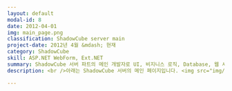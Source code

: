 ```yaml
---
layout: default
modal-id: 8
date: 2012-04-01
img: main_page.png
classification: ShadowCube server main
project-date: 2012년 4월 &mdash; 현재
category: ShadowCube
skill: ASP.NET WebForm, Ext.NET
summary: ShadowCube 서버 파트의 메인 개발자로 UI, 비지니스 로직, Database, 웹 서버 등을 담당하였습니다.
description: <br />아래는 ShadowCube 서버의 메인 페이지입니다. <img src="img/portfolio/scpc_login.gif" class="img-responsive project-image" alt="scpc_login"> 해당 시스템의 디스크 사용량, ShadowCube 에서 사용하는 인증서 발급정보 및 도메인 라이선스 정보를 한 눈에 볼 수 있게 구성하였습니다. <br /><br />다음은 ShadowCube 의 사용자 정보를 볼 수 있는 UI 입니다. <img src="img/portfolio/scpc_user.gif" class="img-responsive project-image" alt="scpc_user"> 여러명을 선택하여 볼륨라이선스를 할당할 수 있게 구현하였습니다. 오른쪽에 보이는 부서트리는 recursive 함수를 사용하였고, DB procedure 로 구현하여 1000개가 넘는 부서도 아주 빠르게 조회가능하도록 구현하였습니다.<br /><br /> 다음은 ShadowCub 문서사용 로그 페이지입니다. ShadowCube 클라이언트에서 보낸 문서 로그를 사용자별로 조회할 수 있습니다. <img src="img/portfolio/scpc_log.gif" class="img-responsive project-image" alt="scpc_log"> 초기에는 로그 조회 속도가 아주 느렸지만, 전체 건 수 중에 특정 갯수만 가져오도록 구현하여 속도를 향상시켰습니다.<br /><br />다음은 ShadowCube 사용자들이 가장 많이 사용하는 복호화 요청 페이지입니다. 사용자들이 암호화된 파일을 복호화하기 위해 관리자에게 요청할 수 있는 페이지입니다. <img src="img/portfolio/sdmc_request.gif" class="img-responsive project-image" alt="sdmc_request"> 기존에는 ActiveX 기반으로 구현되어있었는데 이를 제거하였고, Backload 라는 Open source 를 사용하여 파일 업로드를 구현하였습니다. 파일을 Drag & Drop 하여 업로드하면, 문서그룹 정보를 표시하며, 결재자, 요청 사유 등을 입력할 수 있습니다.<br /><br />이후에는 Linux 서버도 지원하기 위하여 ASP.NET Core 로도 구현하였습니다.<br />Backload ASP.NET4 + ASP.NET Core 에 대한 예제는 <a href="https://github.com/insung/Backload-Examples" target="_blank">Github</a> 에도 정리하였습니다.

---
```

